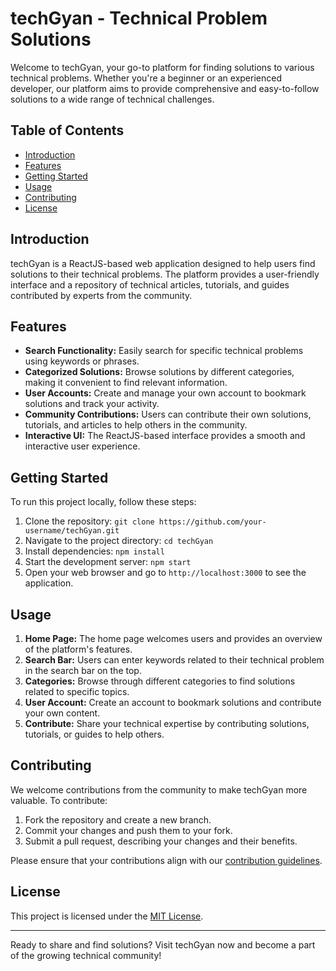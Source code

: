 # techGyan - Technical Problem Solutions

Welcome to techGyan, your go-to platform for finding solutions to various technical problems. Whether you're a beginner or an experienced developer, our platform aims to provide comprehensive and easy-to-follow solutions to a wide range of technical challenges.

## Table of Contents

- [Introduction](#introduction)
- [Features](#features)
- [Getting Started](#getting-started)
- [Usage](#usage)
- [Contributing](#contributing)
- [License](#license)

## Introduction

techGyan is a ReactJS-based web application designed to help users find solutions to their technical problems. The platform provides a user-friendly interface and a repository of technical articles, tutorials, and guides contributed by experts from the community.

## Features

- **Search Functionality:** Easily search for specific technical problems using keywords or phrases.
- **Categorized Solutions:** Browse solutions by different categories, making it convenient to find relevant information.
- **User Accounts:** Create and manage your own account to bookmark solutions and track your activity.
- **Community Contributions:** Users can contribute their own solutions, tutorials, and articles to help others in the community.
- **Interactive UI:** The ReactJS-based interface provides a smooth and interactive user experience.

## Getting Started

To run this project locally, follow these steps:

1. Clone the repository: `git clone https://github.com/your-username/techGyan.git`
2. Navigate to the project directory: `cd techGyan`
3. Install dependencies: `npm install`
4. Start the development server: `npm start`
5. Open your web browser and go to `http://localhost:3000` to see the application.

## Usage

1. **Home Page:** The home page welcomes users and provides an overview of the platform's features.
2. **Search Bar:** Users can enter keywords related to their technical problem in the search bar on the top.
3. **Categories:** Browse through different categories to find solutions related to specific topics.
4. **User Account:** Create an account to bookmark solutions and contribute your own content.
5. **Contribute:** Share your technical expertise by contributing solutions, tutorials, or guides to help others.

## Contributing

We welcome contributions from the community to make techGyan more valuable. To contribute:

1. Fork the repository and create a new branch.
2. Commit your changes and push them to your fork.
3. Submit a pull request, describing your changes and their benefits.

Please ensure that your contributions align with our [contribution guidelines](CONTRIBUTING.md).

## License

This project is licensed under the [MIT License](LICENSE).

---

Ready to share and find solutions? Visit techGyan now and become a part of the growing technical community!
